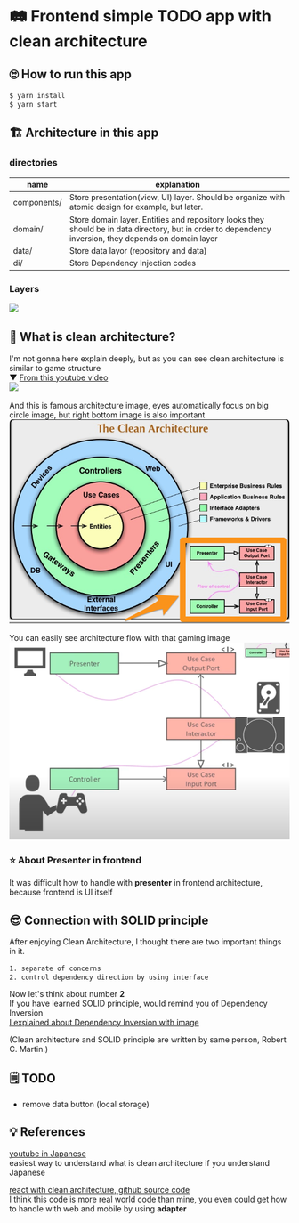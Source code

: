 # 🛤 Frontend simple TODO app with clean architecture

## 🙄 How to run this app
```
$ yarn install
$ yarn start
```

## 🏗 Architecture in this app
### directories
| name        | explanation                                                                                                                                            |
|-------------|--------------------------------------------------------------------------------------------------------------------------------------------------------|
| components/ | Store presentation(view, UI) layer. Should be organize with atomic design for example, but later.                                                      |
| domain/     | Store domain layer. Entities and repository looks they should be in data directory, but in order to dependency inversion, they depends on domain layer |
| data/       | Store data layor (repository and data)                                                                                                                 |
| di/         | Store Dependency Injection codes                                                                                                                       |

### Layers
![](../../../Downloads/layer.png)

## 🤔 What is clean architecture?
I'm not gonna here explain deeply, but as you can see clean architecture is similar to game structure  
▼ [From this youtube video](https://www.youtube.com/watch?v=BvzjpAe3d4g)  
![](../../../Downloads/simple_architecture.png)

And this is famous architecture image, eyes automatically focus on big circle image, but right bottom image is also important  
![](.README_images/architecture.png)

You can easily see architecture flow with that gaming image
![](.README_images/architecture_flow.png)

### ⭐ About Presenter in frontend
It was difficult how to handle with **presenter** in frontend architecture, because frontend is UI itself

## 😎 Connection with SOLID principle
After enjoying Clean Architecture, I thought there are two important things in it.
```
1. separate of concerns
2. control dependency direction by using interface
```
Now let's think about number **2**  
If you have learned SOLID principle, would remind you of Dependency Inversion  
[I explained about Dependency Inversion with image](https://dev.to/kaziusan/solid-dependency-inversion-399h)

(Clean architecture and SOLID principle are written by same person, Robert C. Martin.)

## 🗒 TODO
- remove data button (local storage)

## 💡 References
[youtube in Japanese](https://www.youtube.com/watch?v=BvzjpAe3d4g)  
  easiest way to understand what is clean architecture if you understand Japanese

[react with clean architecture, github source code](https://github.com/falsy/react-with-clean-architecture)  
  I think this code is more real world code than mine, you even could get how to handle with web and mobile by using **adapter**

